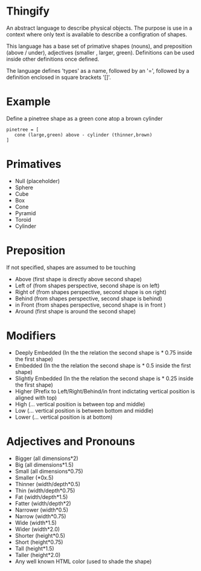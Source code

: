 # Thingify

An abstract language to describe physical objects.  The purpose is use in a context where only text is available to describe a configration of shapes.

This language has a base set of primative shapes (nouns), and preposition (above / under), adjectives (smaller , larger, green).  Definitions can be used inside other definitions once defined.

The language defines 'types' as a name, followed by an '=', followed by a definition enclosed in square brackets '[]'.

# Example

Define a pinetree shape as a green cone atop a brown cylinder

```
pinetree = [
   cone (large,green) above - cylinder (thinner,brown)
]
```

# Primatives

- Null (placeholder)
- Sphere
- Cube
- Box
- Cone
- Pyramid
- Toroid
- Cylinder

# Preposition

If not specified, shapes are assumed to be touching

- Above  (first shape is directly above second shape)
- Left of (from shapes perspective, second shape is on left)
- Right of (from shapes perspective, second shape is on right)
- Behind (from shapes perspective, second shape is behind)
- in Front (from shapes perspective, second shape is in front )
- Around (first shape is around the second shape)

# Modifiers

- Deeply Embedded (In the the relation the second shape is \* 0.75 inside the first shape)
- Embedded (In the the relation the second shape is \* 0.5 inside the first shape)
- Slightly Embedded (In the the relation the second shape is \* 0.25 inside the first shape)
- Higher (Prefix to Left/Right/Behind/in front indictating vertical position is aligned with top)
- High  (... vertical position is between top and middle)
- Low   (... vertical position is between bottom and middle)
- Lower (... vertical position is at bottom)

# Adjectives and Pronouns

- Bigger  (all dimensions\*2)
- Big     (all dimensions\*1.5)
- Small   (all dimensions\*0.75)
- Smaller (\*0x.5) 
- Thinner (width/depth\*0.5)
- Thin    (width/depth\*0.75) 
- Fat     (width/depth\*1.5)  
- Fatter  (width/depth\*2)
- Narrower  (width\*0.5) 
- Narrow   (width\*0.75) 
- Wide     (width\*1.5)
- Wider    (width\*2.0)
- Shorter    (height\*0.5)
- Short    (height\*0.75)
- Tall     (height\*1.5)
- Taller   (height\*2.0)
- Any well known HTML color (used to shade the shape)






